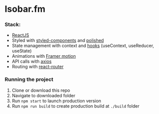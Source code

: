 # Isobar.fm
### Stack:
- [ReactJS](https://reactjs.org/)
- Styled with [styled-components](https://www.styled-components.com/) and [polished](https://github.com/styled-components/polished)
- State management with context and [hooks](https://reactjs.org/docs/hooks-reference.html) (useContext, useReducer, useState)
- Animations with [Framer motion](https://www.framer.com/motion/)
- API calls with [axios](https://github.com/axios/axios)
- Routing with [react-router](https://reacttraining.com/react-router/web)

### Running the project
1. Clone or download this repo
2. Navigate to downloaded folder
3. Run `npm start` to launch production version
4. Run `npm run build` to create production build at `./build` folder
